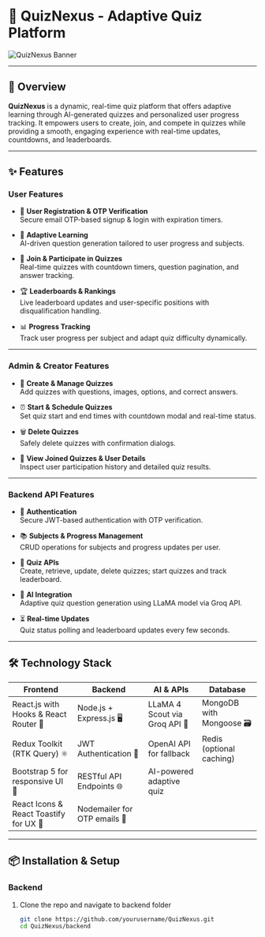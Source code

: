 # 🎉 QuizNexus - Adaptive Quiz Platform

![QuizNexus Banner](https://via.placeholder.com/1200x300?text=QuizNexus+Banner)

---

## 🚀 Overview

**QuizNexus** is a dynamic, real-time quiz platform that offers adaptive learning through AI-generated quizzes and personalized user progress tracking. It empowers users to create, join, and compete in quizzes while providing a smooth, engaging experience with real-time updates, countdowns, and leaderboards.

---

## ✨ Features

### User Features
- 👤 **User Registration & OTP Verification**  
  Secure email OTP-based signup & login with expiration timers.

- 📝 **Adaptive Learning**  
  AI-driven question generation tailored to user progress and subjects.

- 🎯 **Join & Participate in Quizzes**  
  Real-time quizzes with countdown timers, question pagination, and answer tracking.

- 🏆 **Leaderboards & Rankings**  
  Live leaderboard updates and user-specific positions with disqualification handling.

- 📊 **Progress Tracking**  
  Track user progress per subject and adapt quiz difficulty dynamically.

---

### Admin & Creator Features
- 🎨 **Create & Manage Quizzes**  
  Add quizzes with questions, images, options, and correct answers.

- ⏰ **Start & Schedule Quizzes**  
  Set quiz start and end times with countdown modal and real-time status.

- 🗑️ **Delete Quizzes**  
  Safely delete quizzes with confirmation dialogs.

- 👀 **View Joined Quizzes & User Details**  
  Inspect user participation history and detailed quiz results.

---

### Backend API Features
- 🔐 **Authentication**  
  Secure JWT-based authentication with OTP verification.

- 📚 **Subjects & Progress Management**  
  CRUD operations for subjects and progress updates per user.

- 🎲 **Quiz APIs**  
  Create, retrieve, update, delete quizzes; start quizzes and track leaderboard.

- 🤖 **AI Integration**  
  Adaptive quiz question generation using LLaMA model via Groq API.

- ⏳ **Real-time Updates**  
  Quiz status polling and leaderboard updates every few seconds.

---

## 🛠️ Technology Stack

| Frontend                                   | Backend                             | AI & APIs                | Database                  |
|--------------------------------------------|------------------------------------|--------------------------|---------------------------|
| React.js with Hooks & React Router 🧩       | Node.js + Express.js 🖥️             | LLaMA 4 Scout via Groq API 🤖 | MongoDB with Mongoose 🗃️     |
| Redux Toolkit (RTK Query) ⚛️                | JWT Authentication 🔐               | OpenAI API for fallback  | Redis (optional caching)   |
| Bootstrap 5 for responsive UI 🎨            | RESTful API Endpoints 🌐            | AI-powered adaptive quiz |                           |
| React Icons & React Toastify for UX 🎉     | Nodemailer for OTP emails 📧         |                          |                           |

---

## 📦 Installation & Setup

### Backend

1. Clone the repo and navigate to backend folder  
   ```bash
   git clone https://github.com/yourusername/QuizNexus.git
   cd QuizNexus/backend

